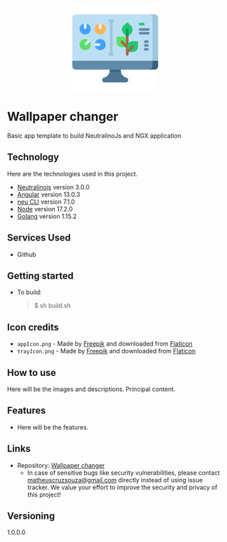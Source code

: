 <p align="center" width="100%">
    <img width="200" height="200" src="application/src/assets/icons/appIcon.png">
</p>

# Wallpaper changer

Basic app template to build NeutralinoJs and NGX application

## Technology

Here are the technologies used in this project.

- [Neutralinojs](https://github.com/neutralinojs/neutralinojs) version 3.0.0
- [Angular](https://github.com/angular/angular) version 13.0.3
- [neu CLI](https://github.com/neutralinojs/neutralinojs-cli) version 7.1.0
- [Node](https://github.com/nodejs/node) version 17.2.0
- [Golang](https://github.com/golang/go) version 1.15.2

## Services Used

- Github
<!-- - ... -->

## Getting started

- To build:
  > \$ sh build.sh

## Icon credits

- `appIcon.png` - Made by [Freepik](https://www.freepik.com) and downloaded from [Flaticon](https://www.flaticon.com)
- `trayIcon.png` - Made by [Freepik](https://www.freepik.com) and downloaded from [Flaticon](https://www.flaticon.com)

## How to use

Here will be the images and descriptions. Principal content.

## Features

- Here will be the features.

## Links

- Repository: [Wallpaper changer](https://github.com/matheuscruzsouza/wallpaper-changer)
  - In case of sensitive bugs like security vulnerabilities, please contact
    matheuscruzsouza@gmail.com directly instead of using issue tracker. We value your effort
    to improve the security and privacy of this project!

## Versioning

1.0.0.0
